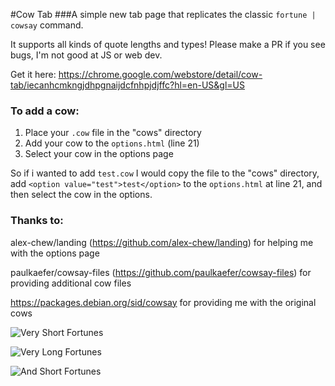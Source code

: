 #Cow Tab
###A simple new tab page that replicates the classic `fortune | cowsay` command.

It supports all kinds of quote lengths and types! Please make a PR if you see bugs, I'm not good at JS or web dev.

Get it here: https://chrome.google.com/webstore/detail/cow-tab/iecanhcmkngjdhpgnaijdcfnhpjdjffc?hl=en-US&gl=US

### To add a cow:
 1. Place your `.cow` file in the "cows" directory
 2. Add your cow to the `options.html` (line 21)
 3. Select your cow in the options page
 
So if i wanted to add `test.cow` I would copy the file to the "cows" directory, add `<option value="test">test</option>` to the `options.html` at line 21, and then select the cow in the options.

### Thanks to:
alex-chew/landing (https://github.com/alex-chew/landing) for helping me with the options page

paulkaefer/cowsay-files (https://github.com/paulkaefer/cowsay-files) for providing additional cow files

https://packages.debian.org/sid/cowsay for providing me with the original cows

![Very Short Fortunes](http://i.imgur.com/G1ceOgX.png)

![Very Long Fortunes](http://i.imgur.com/3yEe3Eg.png)

![And Short Fortunes](http://i.imgur.com/5cT3DBp.png)
